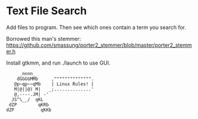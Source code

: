 # Text File Search

Add files to program.
Then see which ones contain a term you search for.

Borrowed this man's stemmer: https://github.com/smassung/porter2_stemmer/blob/master/porter2_stemmer.h

Install gtkmm, and run ./launch to use GUI.

         _nnnn_                      
        dGGGGMMb     ,"""""""""""""".
       @p~qp~~qMb    | Linux Rules! |
       M|@||@) M|   _;..............'
       @,----.JM| -'
      JS^\__/  qKL
     dZP        qKRb
    dZP          qKKb




